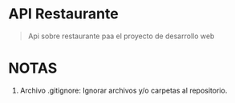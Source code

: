 # API Restaurante

>Api sobre restaurante paa el proyecto
de desarrollo web

# NOTAS
1. Archivo .gitignore: Ignorar archivos y/o carpetas al repositorio.